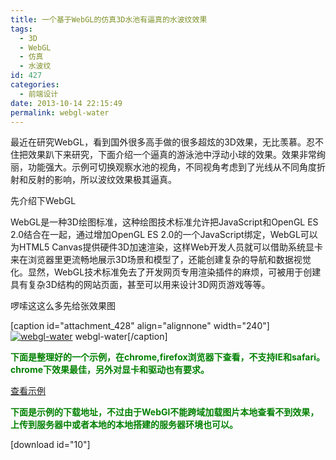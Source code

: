 ```yaml
---
title: 一个基于WebGL的仿真3D水池有逼真的水波纹效果
tags:
  - 3D
  - WebGL
  - 仿真
  - 水波纹
id: 427
categories:
  - 前端设计
date: 2013-10-14 22:15:49
permalink: webgl-water
---
```


最近在研究WebGL，看到国外很多高手做的很多超炫的3D效果，无比羡慕。忍不住把效果趴下来研究，下面介绍一个逼真的游泳池中浮动小球的效果。效果非常绚丽，功能强大。示例可切换观察水池的视角，不同视角考虑到了光线从不同角度折射和反射的影响，所以波纹效果极其逼真。
<!--more-->

先介绍下WebGL

WebGL是一种3D绘图标准，这种绘图技术标准允许把JavaScript和OpenGL ES 2.0结合在一起，通过增加OpenGL ES 2.0的一个JavaScript绑定，WebGL可以为HTML5 Canvas提供硬件3D加速渲染，这样Web开发人员就可以借助系统显卡来在浏览器里更流畅地展示3D场景和模型了，还能创建复杂的导航和数据视觉化。显然，WebGL技术标准免去了开发网页专用渲染插件的麻烦，可被用于创建具有复杂3D结构的网站页面，甚至可以用来设计3D网页游戏等等。

啰嗦这这么多先给张效果图

[caption id="attachment_428" align="alignnone" width="240"][![webgl-water](http://bcs.duapp.com/xiaopihai/2013/10/webgl-water-240x150.jpg)](http://bcs.duapp.com/xiaopihai/2013/10/webgl-water.jpg) webgl-water[/caption]

**<span style="color: #008000;">下面是整理好的一个示例，在chrome,firefox浏览器下查看，不支持IE和safari。chrome下效果最佳，另外对显卡和驱动也有要求。</span>**

[查看示例](http://tutorial.duapp.com/lab/webgl-water/index.htm "webgl-water")

<span style="color: #008000;">**下面是示例的下载地址，不过由于WebGl不能跨域加载图片本地查看不到效果，上传到服务器中或者本地的本地搭建的服务器环境也可以。**</span>

[download id="10"]